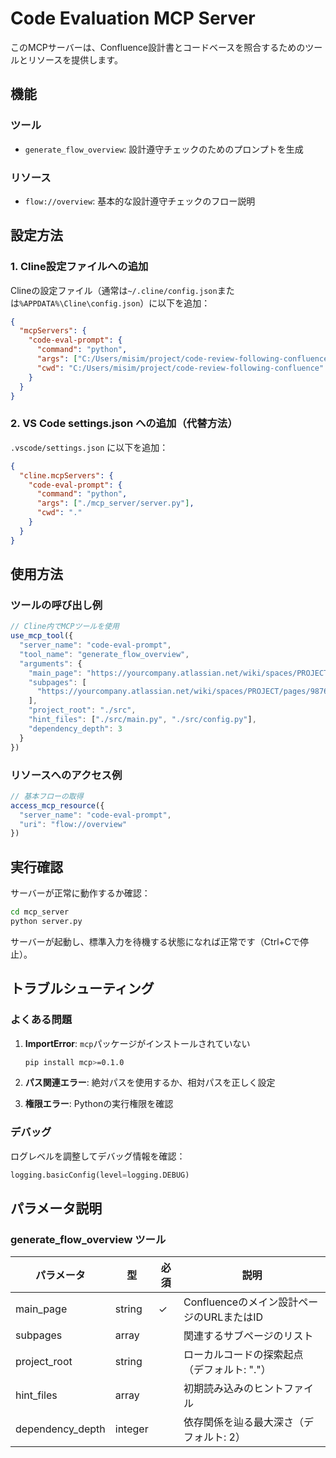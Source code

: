 # Code Evaluation MCP Server

このMCPサーバーは、Confluence設計書とコードベースを照合するためのツールとリソースを提供します。

## 機能

### ツール
- `generate_flow_overview`: 設計遵守チェックのためのプロンプトを生成

### リソース
- `flow://overview`: 基本的な設計遵守チェックのフロー説明

## 設定方法

### 1. Cline設定ファイルへの追加

Clineの設定ファイル（通常は`~/.cline/config.json`または`%APPDATA%\Cline\config.json`）に以下を追加：

```json
{
  "mcpServers": {
    "code-eval-prompt": {
      "command": "python",
      "args": ["C:/Users/misim/project/code-review-following-confluence/mcp_server/server.py"],
      "cwd": "C:/Users/misim/project/code-review-following-confluence"
    }
  }
}
```

### 2. VS Code settings.json への追加（代替方法）

`.vscode/settings.json` に以下を追加：

```json
{
  "cline.mcpServers": {
    "code-eval-prompt": {
      "command": "python",
      "args": ["./mcp_server/server.py"],
      "cwd": "."
    }
  }
}
```

## 使用方法

### ツールの呼び出し例

```javascript
// Cline内でMCPツールを使用
use_mcp_tool({
  "server_name": "code-eval-prompt",
  "tool_name": "generate_flow_overview",
  "arguments": {
    "main_page": "https://yourcompany.atlassian.net/wiki/spaces/PROJECT/pages/123456789/Design+Document",
    "subpages": [
      "https://yourcompany.atlassian.net/wiki/spaces/PROJECT/pages/987654321/API+Specification"
    ],
    "project_root": "./src",
    "hint_files": ["./src/main.py", "./src/config.py"],
    "dependency_depth": 3
  }
})
```

### リソースへのアクセス例

```javascript
// 基本フローの取得
access_mcp_resource({
  "server_name": "code-eval-prompt",
  "uri": "flow://overview"
})
```

## 実行確認

サーバーが正常に動作するか確認：

```bash
cd mcp_server
python server.py
```

サーバーが起動し、標準入力を待機する状態になれば正常です（Ctrl+Cで停止）。

## トラブルシューティング

### よくある問題

1. **ImportError**: `mcp`パッケージがインストールされていない
   ```bash
   pip install mcp>=0.1.0
   ```

2. **パス関連エラー**: 絶対パスを使用するか、相対パスを正しく設定

3. **権限エラー**: Pythonの実行権限を確認

### デバッグ

ログレベルを調整してデバッグ情報を確認：

```python
logging.basicConfig(level=logging.DEBUG)
```

## パラメータ説明

### generate_flow_overview ツール

| パラメータ | 型 | 必須 | 説明 |
|-----------|---|------|------|
| main_page | string | ✓ | Confluenceのメイン設計ページのURLまたはID |
| subpages | array | | 関連するサブページのリスト |
| project_root | string | | ローカルコードの探索起点（デフォルト: "."） |
| hint_files | array | | 初期読み込みのヒントファイル |
| dependency_depth | integer | | 依存関係を辿る最大深さ（デフォルト: 2） |
